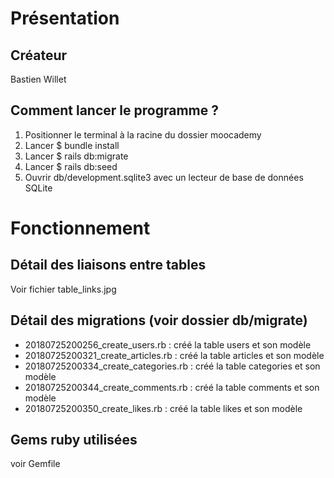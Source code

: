 # Présentation

## Créateur

Bastien Willet


## Comment lancer le programme ?

1. Positionner le terminal à la racine du dossier moocademy
2. Lancer $ bundle install
3. Lancer $ rails db:migrate
4. Lancer $ rails db:seed
5. Ouvrir db/development.sqlite3 avec un lecteur de base de données SQLite


# Fonctionnement


## Détail des liaisons entre tables

Voir fichier table_links.jpg


## Détail des migrations (voir dossier db/migrate)

- 20180725200256_create_users.rb : créé la table users et son modèle
- 20180725200321_create_articles.rb : créé la table articles et son modèle
- 20180725200334_create_categories.rb : créé la table categories et son modèle
- 20180725200344_create_comments.rb : créé la table comments et son modèle
- 20180725200350_create_likes.rb : créé la table likes et son modèle

## Gems ruby utilisées

voir Gemfile